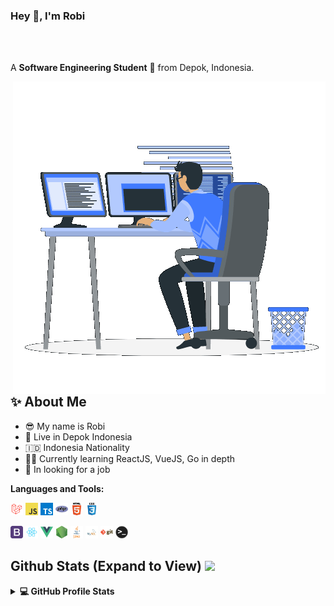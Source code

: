 <h3> Hey 👋, I'm Robi</h3>

<br />
<br />

A **Software Engineering Student** 🚀 from Depok, Indonesia.

<img align="right" alt="GIF" src="https://raw.githubusercontent.com/0xAbdulKhalid/0xAbdulKhalid/main/assets/mdImages/Right_Side.gif"/>

## ✨ About Me

- 😎 My name is Robi  
- 🏡 Live in Depok Indonesia
- 🇮🇩 Indonesia Nationality
- 👩‍💻 Currently learning ReactJS, VueJS, Go in depth
- 👀 In looking for a job


**Languages and Tools:**  

<code><img height="20" src="https://raw.githubusercontent.com/github/explore/80688e429a7d4ef2fca1e82350fe8e3517d3494d/topics/laravel/laravel.png"></code>
<code><img height="20" src="https://raw.githubusercontent.com/github/explore/80688e429a7d4ef2fca1e82350fe8e3517d3494d/topics/javascript/javascript.png"></code>
<code><img height="20" src="https://raw.githubusercontent.com/github/explore/80688e429a7d4ef2fca1e82350fe8e3517d3494d/topics/typescript/typescript.png"></code>
<code><img height="20" src="https://raw.githubusercontent.com/github/explore/80688e429a7d4ef2fca1e82350fe8e3517d3494d/topics/php/php.png"></code>
<code><img height="20" src="https://raw.githubusercontent.com/github/explore/80688e429a7d4ef2fca1e82350fe8e3517d3494d/topics/html/html.png"></code>
<code><img height="20" src="https://raw.githubusercontent.com/github/explore/80688e429a7d4ef2fca1e82350fe8e3517d3494d/topics/css/css.png"></code>

<code><img height="20" src="https://raw.githubusercontent.com/github/explore/80688e429a7d4ef2fca1e82350fe8e3517d3494d/topics/bootstrap/bootstrap.png"></code>
<code><img height="20" src="https://raw.githubusercontent.com/github/explore/80688e429a7d4ef2fca1e82350fe8e3517d3494d/topics/react/react.png"></code>
<code><img height="20" src="https://raw.githubusercontent.com/github/explore/80688e429a7d4ef2fca1e82350fe8e3517d3494d/topics/vue/vue.png"></code>
<code><img height="20" src="https://raw.githubusercontent.com/github/explore/80688e429a7d4ef2fca1e82350fe8e3517d3494d/topics/nodejs/nodejs.png"></code>
<code><img height="20" src="https://raw.githubusercontent.com/github/explore/80688e429a7d4ef2fca1e82350fe8e3517d3494d/topics/java/java.png"></code>
<code><img height="20" src="https://raw.githubusercontent.com/github/explore/80688e429a7d4ef2fca1e82350fe8e3517d3494d/topics/mysql/mysql.png"></code>
<code><img height="20" src="https://raw.githubusercontent.com/github/explore/80688e429a7d4ef2fca1e82350fe8e3517d3494d/topics/git/git.png"></code>
<code><img height="20" src="https://raw.githubusercontent.com/github/explore/80688e429a7d4ef2fca1e82350fe8e3517d3494d/topics/terminal/terminal.png"></code>


<h2> Github Stats (Expand to View) <img src = "https://i.pinimg.com/originals/65/c4/f4/65c4f452571be1261e9c623f7da488ac.gif" width = 35px> </h2>

<details> 
  <summary><b>💻 GitHub Profile Stats</b></summary>
  <br/>
  <p align="left">
    <img alt="Robi Laruku Github Stats" src="https://github-readme-stats.vercel.app/api?username=robilaruku&show_icons=true&count_private=true&theme=shades-of-purple" height="192px"/>
<br/>
<br/>
  &nbsp;
	  <img src="https://github-readme-stats.vercel.app/api/top-langs?username=robilaruku&show_icons=true&locale=en&layout=compact&theme=shades-of-purple" alt="robilaruku" height="192px"/>
<br/>
<br />
  &nbsp;
	<img src="http://github-readme-streak-stats.herokuapp.com?user=robilaruku&theme=shades-of-purple" alt="robilaruku" height="192px"/>
  <br/>
  </p>
</details>
